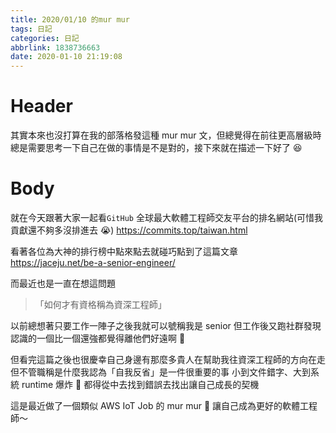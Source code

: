 ```yaml
---
title: 2020/01/10 的mur mur
tags: 日記
categories: 日記
abbrlink: 1838736663
date: 2020-01-10 21:19:08
---
```


# Header

其實本來也沒打算在我的部落格發這種 mur mur 文，但總覺得在前往更高層級時總是需要思考一下自己在做的事情是不是對的，接下來就在描述一下好了 😆

# Body

就在今天跟著大家一起看`GitHub` 全球最大軟體工程師交友平台的排名網站(可惜我貢獻還不夠多沒排進去 😭)
https://commits.top/taiwan.html

看著各位為大神的排行榜中點來點去就碰巧點到了這篇文章
https://jaceju.net/be-a-senior-engineer/

而最近也是一直在想這問題

> 「如何才有資格稱為資深工程師」

以前總想著只要工作一陣子之後我就可以號稱我是 senior
但工作後又跑社群發現認識的一個比一個還強都覺得離他們好遠啊 👀

但看完這篇之後也很慶幸自己身邊有那麼多貴人在幫助我往資深工程師的方向在走
但不管職稱是什麼我認為「自我反省」是一件很重要的事
小到文件錯字、大到系統 runtime 爆炸 🐛
都得從中去找到錯誤去找出讓自己成長的契機

這是最近做了一個類似 AWS IoT Job 的 mur mur 🤣
讓自己成為更好的軟體工程師～
